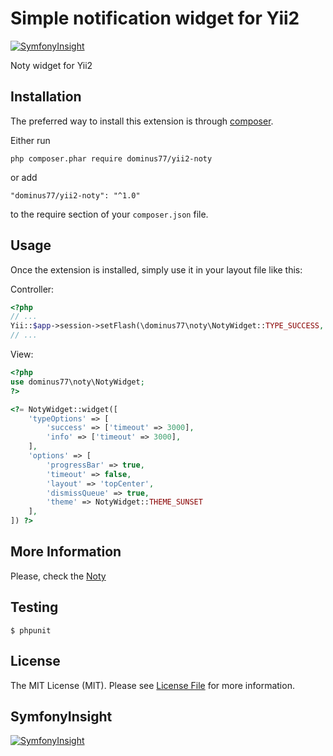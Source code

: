 # Simple notification widget for Yii2

[![SymfonyInsight](https://insight.symfony.com/projects/056b7d4e-da1d-42bd-9f18-9381ffa7ad85/mini.svg)](https://insight.symfony.com/projects/056b7d4e-da1d-42bd-9f18-9381ffa7ad85)

Noty widget for Yii2

## Installation

The preferred way to install this extension is through [composer](http://getcomposer.org/download/).

Either run

```
php composer.phar require dominus77/yii2-noty
```

or add

```
"dominus77/yii2-noty": "^1.0"
```

to the require section of your `composer.json` file.


## Usage

Once the extension is installed, simply use it in your layout file like this:

Controller:
```php
<?php
// ...
Yii::$app->session->setFlash(\dominus77\noty\NotyWidget::TYPE_SUCCESS, 'Hello World!');
// ...

```

View:
```php
<?php
use dominus77\noty\NotyWidget;
?>

<?= NotyWidget::widget([
    'typeOptions' => [
        'success' => ['timeout' => 3000],
        'info' => ['timeout' => 3000],
    ],
    'options' => [
        'progressBar' => true,
        'timeout' => false,
        'layout' => 'topCenter',
        'dismissQueue' => true,
        'theme' => NotyWidget::THEME_SUNSET
    ],
]) ?>
```
## More Information
Please, check the [Noty](https://ned.im/noty/#/about)

## Testing
```
$ phpunit
```

## License
The MIT License (MIT). Please see [License File](https://github.com/Dominus77/yii2-noty/blob/master/LICENSE.md) for more information.

## SymfonyInsight
[![SymfonyInsight](https://insight.symfony.com/projects/056b7d4e-da1d-42bd-9f18-9381ffa7ad85/big.svg)](https://insight.symfony.com/projects/056b7d4e-da1d-42bd-9f18-9381ffa7ad85)